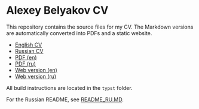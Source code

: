 # Alexey Belyakov CV

This repository contains the source files for my CV. The Markdown versions are
automatically converted into PDFs and a static website.

- [English CV](./CV.MD)
- [Russian CV](./CV_RU.MD)
- [PDF (en)](https://github.com/qqrm/CV/releases/latest/download/Belyakov_en_typst.pdf)
- [PDF (ru)](https://github.com/qqrm/CV/releases/latest/download/Belyakov_ru_typst.pdf)
- [Web version (en)](https://qqrm.github.io/CV/)
- [Web version (ru)](https://qqrm.github.io/CV/ru/)

All build instructions are located in the `typst` folder.

For the Russian README, see [README_RU.MD](./README_RU.MD).
